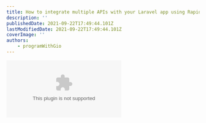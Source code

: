 ```yaml
---
title: How to integrate multiple APIs with your Laravel app using RapidAPI
description: ''
publishedDate: 2021-09-22T17:49:44.101Z
lastModifiedDate: 2021-09-22T17:49:44.101Z
coverImage: ''
authors:
    - programWithGio
---
```


<Embed
	type="youtube"
	url="https://youtu.be/c8Zc0kbaR5I?t=0"
	title="How to integrate multiple APIs with your Laravel app using RapidAPI"
/>
